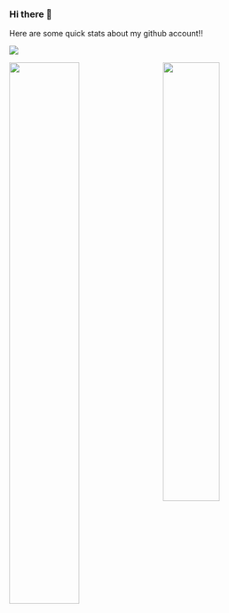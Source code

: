 ### Hi there 👋

Here are some quick stats about my github account!!

![](https://komarev.com/ghpvc/?username=maddyb99&style=flat&label=Views)


 <img align="left" src="https://github-readme-stats.vercel.app/api/?username=maddyb99&show_icons=true&title_color=fff&icon_color=79ff97&text_color=9f9f9f&bg_color=151515&count_private=true&hide_title=true" width='50%'/>
 
 <img align="right" src="https://github-readme-stats.vercel.app/api/top-langs/?username=maddyb99&show_icons=true&title_color=fff&icon_color=79ff97&text_color=9f9f9f&bg_color=151515&count_private=true&layout=compact&langs_count=4" width='45%'/>



<!--
**maddyb99/maddyb99** is a ✨ _special_ ✨ repository because its `README.md` (this file) appears on your GitHub profile.

Here are some ideas to get you started:

- 🔭 I’m currently working on ...
- 🌱 I’m currently learning ...
- 👯 I’m looking to collaborate on ...
- 🤔 I’m looking for help with ...
- 💬 Ask me about ...
- 📫 How to reach me: ...
- 😄 Pronouns: ...
- ⚡ Fun fact: ...
-->
